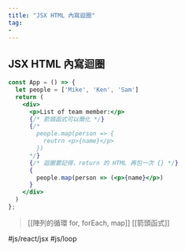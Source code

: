 ```yaml
---
title: "JSX HTML 內寫迴圈"
tag: 
- 
---
```

## JSX HTML 內寫迴圈
```jsx
const App = () => {
  let people = ['Mike', 'Ken', 'Sam']
  return (
    <div>
      <p>List of team member:</p>
      {/* 箭頭函式可以簡化 */}
      {/*
        people.map(person => {
          reutrn <p>{name}</p>
        })
      */}
      {/* 迴圈要記得，return 的 HTML 再包一次 {} */}
      {
        people.map(person => (<p>{name}</p>)
      }
    </div>
  )
};
```
>[[陣列的循環 for, forEach, map]]
>[[箭頭函式]]

#js/react/jsx #js/loop 